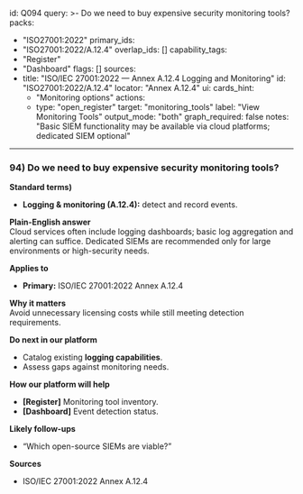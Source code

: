 id: Q094
query: >-
  Do we need to buy expensive security monitoring tools?
packs:
  - "ISO27001:2022"
primary_ids:
  - "ISO27001:2022/A.12.4"
overlap_ids: []
capability_tags:
  - "Register"
  - "Dashboard"
flags: []
sources:
  - title: "ISO/IEC 27001:2022 — Annex A.12.4 Logging and Monitoring"
    id: "ISO27001:2022/A.12.4"
    locator: "Annex A.12.4"
ui:
  cards_hint:
    - "Monitoring options"
  actions:
    - type: "open_register"
      target: "monitoring_tools"
      label: "View Monitoring Tools"
output_mode: "both"
graph_required: false
notes: "Basic SIEM functionality may be available via cloud platforms; dedicated SIEM optional"
---
### 94) Do we need to buy expensive security monitoring tools?

**Standard terms)**  
- **Logging & monitoring (A.12.4):** detect and record events.

**Plain-English answer**  
Cloud services often include logging dashboards; basic log aggregation and alerting can suffice. Dedicated SIEMs are recommended only for large environments or high-security needs.

**Applies to**  
- **Primary:** ISO/IEC 27001:2022 Annex A.12.4

**Why it matters**  
Avoid unnecessary licensing costs while still meeting detection requirements.

**Do next in our platform**  
- Catalog existing **logging capabilities**.  
- Assess gaps against monitoring needs.

**How our platform will help**  
- **[Register]** Monitoring tool inventory.  
- **[Dashboard]** Event detection status.

**Likely follow-ups**  
- “Which open-source SIEMs are viable?”  

**Sources**  
- ISO/IEC 27001:2022 Annex A.12.4
